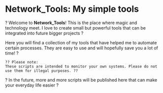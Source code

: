 # Network_Tools: My simple tools

? Welcome to **Network_Tools**! This is the place where magic and technology meet. I love to create small but powerful tools that can be integrated into future bigger projects ?

Here you will find a collection of my tools that have helped me to automate certain processes. They are easy to use and will hopefully save you a lot of time! ?

```
?? Please note: 
These scripts are intended to monitor your own systems. Please do not use them for illegal purposes. ??
```

? In the future, more and more scripts will be published here that can make your everyday life easier ?


